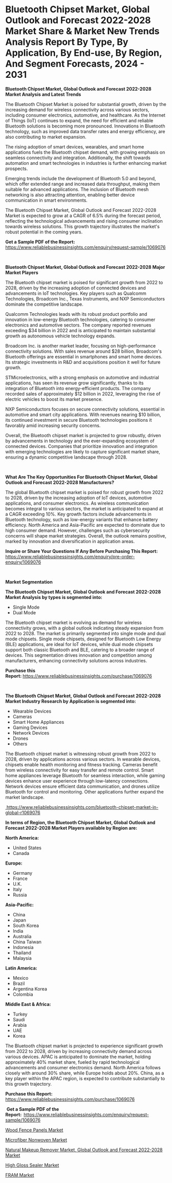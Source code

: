 <p><h1>Bluetooth Chipset Market, Global Outlook and Forecast 2022-2028 Market Share & Market New Trends Analysis Report By Type, By Application, By End-use, By Region, And Segment Forecasts, 2024 - 2031</h1></p><p><strong>Bluetooth Chipset Market, Global Outlook and Forecast 2022-2028 Market Analysis and Latest Trends</strong></p>
<p><p>The Bluetooth Chipset Market is poised for substantial growth, driven by the increasing demand for wireless connectivity across various sectors, including consumer electronics, automotive, and healthcare. As the Internet of Things (IoT) continues to expand, the need for efficient and reliable Bluetooth solutions is becoming more pronounced. Innovations in Bluetooth technology, such as improved data transfer rates and energy efficiency, are also contributing to market expansion.</p><p>The rising adoption of smart devices, wearables, and smart home applications fuels the Bluetooth chipset demand, with growing emphasis on seamless connectivity and integration. Additionally, the shift towards automation and smart technologies in industries is further enhancing market prospects.</p><p>Emerging trends include the development of Bluetooth 5.0 and beyond, which offer extended range and increased data throughput, making them suitable for advanced applications. The inclusion of Bluetooth mesh networking is also attracting attention, enabling better device communication in smart environments.</p><p>The Bluetooth Chipset Market, Global Outlook and Forecast 2022-2028 Market is expected to grow at a CAGR of 6.5% during the forecast period, reflecting the technological advancements and rising consumer inclination towards wireless solutions. This growth trajectory illustrates the market's robust potential in the coming years.</p></p>
<p><strong>Get a Sample PDF of the Report:&nbsp;</strong> <a href="https://www.reliablebusinessinsights.com/enquiry/request-sample/1069076">https://www.reliablebusinessinsights.com/enquiry/request-sample/1069076</a></p>
<p>&nbsp;</p>
<p><strong>Bluetooth Chipset Market, Global Outlook and Forecast 2022-2028 Major Market Players</strong></p>
<p><p>The Bluetooth chipset market is poised for significant growth from 2022 to 2028, driven by the increasing adoption of connected devices and advancements in IoT technologies. Key players such as Qualcomm Technologies, Broadcom Inc., Texas Instruments, and NXP Semiconductors dominate the competitive landscape.</p><p>Qualcomm Technologies leads with its robust product portfolio and innovation in low-energy Bluetooth technologies, catering to consumer electronics and automotive sectors. The company reported revenues exceeding $34 billion in 2022 and is anticipated to maintain substantial growth as autonomous vehicle technology expands.</p><p>Broadcom Inc. is another market leader, focusing on high-performance connectivity solutions. With sales revenue around $28 billion, Broadcom's Bluetooth offerings are essential in smartphones and smart home devices. Its strategic investments in R&D and acquisitions position it well for future growth.</p><p>STMicroelectronics, with a strong emphasis on automotive and industrial applications, has seen its revenue grow significantly, thanks to its integration of Bluetooth into energy-efficient products. The company recorded sales of approximately $12 billion in 2022, leveraging the rise of electric vehicles to boost its market presence.</p><p>NXP Semiconductors focuses on secure connectivity solutions, essential in automotive and smart city applications. With revenues nearing $10 billion, its continued investment in secure Bluetooth technologies positions it favorably amid increasing security concerns.</p><p>Overall, the Bluetooth chipset market is projected to grow robustly, driven by advancements in technology and the ever-expanding ecosystem of connected devices. Companies that prioritize innovation and integration with emerging technologies are likely to capture significant market share, ensuring a dynamic competitive landscape through 2028.</p></p>
<p>&nbsp;</p>
<p><strong>What Are The Key Opportunities For Bluetooth Chipset Market, Global Outlook and Forecast 2022-2028 Manufacturers?</strong></p>
<p><p>The global Bluetooth chipset market is poised for robust growth from 2022 to 2028, driven by the increasing adoption of IoT devices, automotive applications, and consumer electronics. As wireless communication becomes integral to various sectors, the market is anticipated to expand at a CAGR exceeding 10%. Key growth factors include advancements in Bluetooth technology, such as low-energy variants that enhance battery efficiency. North America and Asia-Pacific are expected to dominate due to high consumer demand. However, challenges such as cybersecurity concerns will shape market strategies. Overall, the outlook remains positive, marked by innovation and diversification in application areas.</p></p>
<p><strong>Inquire or Share Your Questions If Any Before Purchasing This Report:</strong> <a href="https://www.reliablebusinessinsights.com/enquiry/pre-order-enquiry/1069076">https://www.reliablebusinessinsights.com/enquiry/pre-order-enquiry/1069076</a></p>
<p>&nbsp;</p>
<p><strong>Market Segmentation</strong></p>
<p><strong>The Bluetooth Chipset Market, Global Outlook and Forecast 2022-2028 Market Analysis by types is segmented into:</strong></p>
<p><ul><li>Single Mode</li><li>Dual Mode</li></ul></p>
<p><p>The Bluetooth chipset market is evolving as demand for wireless connectivity grows, with a global outlook indicating steady expansion from 2022 to 2028. The market is primarily segmented into single mode and dual mode chipsets. Single mode chipsets, designed for Bluetooth Low Energy (BLE) applications, are ideal for IoT devices, while dual mode chipsets support both classic Bluetooth and BLE, catering to a broader range of devices. This segmentation drives innovation and competition among manufacturers, enhancing connectivity solutions across industries.</p></p>
<p><strong>Purchase this Report:&nbsp;</strong><a href="https://www.reliablebusinessinsights.com/purchase/1069076">https://www.reliablebusinessinsights.com/purchase/1069076</a></p>
<p>&nbsp;</p>
<p><strong>The Bluetooth Chipset Market, Global Outlook and Forecast 2022-2028 Market Industry Research by Application is segmented into:</strong></p>
<p><ul><li>Wearable Devices</li><li>Cameras</li><li>Smart Home Appliances</li><li>Gaming Devices</li><li>Network Devices</li><li>Drones</li><li>Others</li></ul></p>
<p><p>The Bluetooth chipset market is witnessing robust growth from 2022 to 2028, driven by applications across various sectors. In wearable devices, chipsets enable health monitoring and fitness tracking. Cameras benefit from wireless connectivity for easy transfer and remote control. Smart home appliances leverage Bluetooth for seamless interaction, while gaming devices enhance user experience through low-latency connections. Network devices ensure efficient data communication, and drones utilize Bluetooth for control and monitoring. Other applications further expand the market landscape.</p></p>
<p><a href="https://www.reliablebusinessinsights.com/bluetooth-chipset-market-in-global-r1069076">&nbsp;https://www.reliablebusinessinsights.com/bluetooth-chipset-market-in-global-r1069076</a></p>
<p><strong>In terms of Region, the Bluetooth Chipset Market, Global Outlook and Forecast 2022-2028 Market Players available by Region are:</strong></p>
<p>
    <p> <strong> North America: </strong>
        <ul>
            <li>United States</li>
            <li>Canada</li>
        </ul>
        </p> 
    <p> <strong> Europe: </strong>
        <ul>
            <li>Germany</li>
            <li>France</li>
            <li>U.K.</li>
            <li>Italy</li>
            <li>Russia</li>
        </ul>
        </p> 
    <p> <strong> Asia-Pacific: </strong>
        <ul>
            <li>China</li>
            <li>Japan</li>
            <li>South Korea</li>
            <li>India</li>
            <li>Australia</li>
            <li>China Taiwan</li>
            <li>Indonesia</li>
            <li>Thailand</li>
            <li>Malaysia</li>
        </ul>
        </p> 
    <p> <strong> Latin America: </strong>
        <ul>
            <li>Mexico</li>
            <li>Brazil</li>
            <li>Argentina Korea</li>
            <li>Colombia</li>
        </ul>
        </p> 
    <p> <strong> Middle East & Africa: </strong>
        <ul>
            <li>Turkey</li>
            <li>Saudi</li>
            <li>Arabia</li>
            <li>UAE</li>
            <li>Korea</li>
        </ul>
    </p>
    </p>
<p><p>The Bluetooth chipset market is projected to experience significant growth from 2022 to 2028, driven by increasing connectivity demand across various devices. APAC is anticipated to dominate the market, holding approximately 40% market share, fueled by rapid technological advancements and consumer electronics demand. North America follows closely with around 30% share, while Europe holds about 20%. China, as a key player within the APAC region, is expected to contribute substantially to this growth trajectory.</p></p>
<p><strong>Purchase this Report: </strong><a href="https://www.reliablebusinessinsights.com/purchase/1069076">https://www.reliablebusinessinsights.com/purchase/1069076</a></p>
<p>&nbsp;<strong>Get a Sample PDF of the Report:&nbsp;&nbsp;</strong><a href="https://www.reliablebusinessinsights.com/enquiry/request-sample/1069076">https://www.reliablebusinessinsights.com/enquiry/request-sample/1069076</a></p>
<p><strong></strong></p>
<p><p><a href="https://medium.com/@eloisadavis33/this-report-on-wood-fence-panels-market-is-a-comprehensive-analysis-of-market-shares-strategies-c153a6970e51">Wood Fence Panels Market</a></p><p><a href="https://issuu.com/reportprime-2/docs/microfiber-nonwoven-market-size-203_506b6ef9aca34c">Microfiber Nonwoven Market</a></p><p><a href="https://github.com/BesaLoshi2000/Market-Research-Report-List-1/blob/main/natural-makeup-remover-market-global-outlook-and-forecast-2022-2028-market.md">Natural Makeup Remover Market, Global Outlook and Forecast 2022-2028 Market</a></p><p><a href="https://issuu.com/reportprime-2/docs/high-gloss-sealer-market-size-2030._cd03907c795257">High Gloss Sealer Market</a></p><p><a href="https://www.linkedin.com/pulse/fram-market-research-report-includes-analysis-size-share-a4oxc?trackingId=tIBdaI6RQ9yDbZv21QlL8g%3D%3D">FRAM Market</a></p></p>